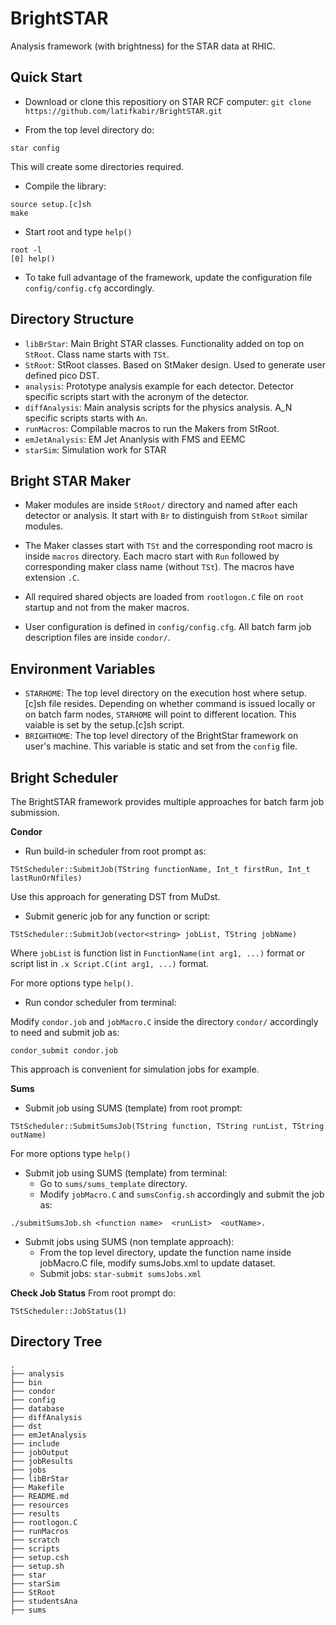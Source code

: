 BrightSTAR
============

Analysis framework (with brightness) for the STAR data at RHIC.

Quick Start
--------------

- Download or clone this repositiory on STAR RCF computer: `git clone https://github.com/latifkabir/BrightSTAR.git`

- From the top level directory do:
```
star config
```
This will create some directories required.

- Compile the library:
```
source setup.[c]sh
make
```

- Start root and type `help()`
```
root -l
[0] help()
```

- To take full advantage of the framework, update the configuration file `config/config.cfg` accordingly.


Directory Structure
--------------------

- `libBrStar`: Main Bright STAR classes. Functionality added on top on `StRoot`. Class name starts with `TSt`.
- `StRoot`: StRoot classes. Based on StMaker design. Used to generate user defined pico DST.
- `analysis`: Prototype analysis example for each detector. Detector specific scripts start with the acronym of the detector.
- `diffAnalysis`: Main analysis scripts for the physics analysis. A_N specific scripts starts with `An`. 
- `runMacros`: Compilable macros to run the Makers from StRoot.
- `emJetAnalysis`: EM Jet Ananlysis with FMS and EEMC
- `starSim`: Simulation work for STAR

Bright STAR Maker
----------------------
- Maker modules are inside `StRoot/` directory and named after each detector or analysis. It start with `Br` to distinguish from `StRoot` similar modules.

- The Maker classes start with `TSt` and the corresponding root macro is inside `macros` directory. Each macro start with `Run` followed by corresponding maker class name (without `TSt`). The macros have extension `.C`.

- All required shared objects are loaded from `rootlogon.C` file on `root` startup and not from the maker macros.

- User configuration is defined in `config/config.cfg`. All batch farm job description files are inside `condor/`.

Environment Variables
--------------------------

- `STARHOME`: The top level directory on the execution host where setup.[c]sh file resides. Depending on whether command is issued locally or on batch farm nodes, `STARHOME` will point to different location. This vaiable is set by the setup.[c]sh script.
- `BRIGHTHOME`: The top level directory of the BrightStar framework on user's machine. This variable is static and set from the `config` file. 


Bright Scheduler
-------------------

The BrightSTAR framework provides multiple approaches for batch farm job submission.

**Condor**
- Run build-in scheduler from root prompt as:
```
TStScheduler::SubmitJob(TString functionName, Int_t firstRun, Int_t lastRunOrNfiles)
```
Use this approach for generating DST from MuDst.

- Submit generic job for any function or script:
```
TStScheduler::SubmitJob(vector<string> jobList, TString jobName)
```
Where `jobList` is function list in `FunctionName(int arg1, ...)` format or script list in `.x Script.C(int arg1, ...)` format. 

For more options type `help()`.

- Run condor scheduler from terminal:

Modify `condor.job` and `jobMacro.C` inside the directory `condor/` accordingly to need and submit job as:
```
condor_submit condor.job
```
This approach is convenient for simulation jobs for example.

**Sums**
- Submit job using SUMS (template) from root prompt:

```
TStScheduler::SubmitSumsJob(TString function, TString runList, TString outName)
```
For more options type `help()`

- Submit job using SUMS (template) from terminal:
  - Go to `sums/sums_template` directory.
  - Modify `jobMacro.C` and `sumsConfig.sh` accordingly and submit the job as:

```
./submitSumsJob.sh <function name>  <runList>  <outName>. 
```

- Submit jobs using SUMS (non template approach):
  - From the top level directory, update the function name inside jobMacro.C file, modify sumsJobs.xml to update dataset.
  - Submit jobs: `star-submit sumsJobs.xml`


**Check Job Status**
From root prompt do:
```
TStScheduler::JobStatus(1)
```

Directory Tree
------------------
```
.
├── analysis
├── bin
├── condor
├── config
├── database
├── diffAnalysis
├── dst 
├── emJetAnalysis
├── include
├── jobOutput
├── jobResults
├── jobs
├── libBrStar
├── Makefile
├── README.md
├── resources
├── results
├── rootlogon.C
├── runMacros
├── scratch 
├── scripts
├── setup.csh
├── setup.sh
├── star
├── starSim
├── StRoot
├── studentsAna
├── sums
```







